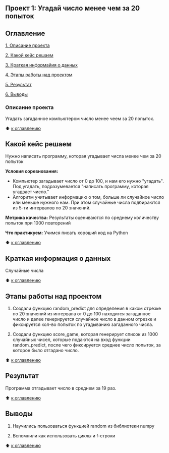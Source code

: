 ## Проект 1: Угадай число менее чем за 20 попыток

## Оглавление
[1. Описание проекта](https://github.com/zhdanovkm/data_science_study/blob/main/project%201/README.MD#Описание-проекта)

[2. Какой кейс решаем](https://github.com/zhdanovkm/data_science_study/blob/main/project%201/README.MD#Какой-кейс-решаем)

[3. Краткая информайия о данных](https://github.com/zhdanovkm/data_science_study/blob/main/project%201/README.MD#Краткая-информация-о-данных)

[4. Этапы работы над проектом](https://github.com/zhdanovkm/data_science_study/blob/main/project%201/README.MD#Этапы-работы-над-проектом)

[5. Результат](https://github.com/zhdanovkm/data_science_study/blob/main/project%201/README.MD#Результат)

[6. Выводы](https://github.com/zhdanovkm/data_science_study/blob/main/project%201/README.MD#Выводы)

### Описание проекта
Угадать загаданное компьютером число менее чеем за 20 попыток.

:arrow_up: [к оглавлению](https://github.com/zhdanovkm/data_science_study/blob/main/project%201/README.MD#Оглавление)

## Какой кейс решаем
Нужно написать программу, которая угадывает числа менее чем за 20 попыток

**Условия соревнования:**
- Компьютер загадывает число от 0 до 100, и нам его нужно "угадать". Под угадать, подразумевается "написать программу, которая угадвает число."
- Алгоритм учитывает информацию о том, больше ли случайное число или меньше нужного нам. При этом случайные числа подбираются из 5-ти интервалов по 20 значений.

**Метрика качества:**
Результаты оцениваются по среднему количеству попыток при 1000 повторений

**Что практикуем:**
Учимся писать хороший код на Python

:arrow_up: [к оглавлению](https://github.com/zhdanovkm/data_science_study/blob/main/project%201/README.MD#Оглавление)

## Краткая информация о данных
Случайные числа

:arrow_up: [к оглавлению](https://github.com/zhdanovkm/data_science_study/blob/main/project%201/README.MD#Оглавление)

## Этапы работы над проектом
1. Создали функцию  random_predict для определения в каком отрезке по 20 значений из интервала от 0 до 100 находится загаданное число и далее генерируется случайное число в данном отрезке и фиксируется кол-во попыток по угадыванию загаданного числа.

2. Создали функцию score_game, которая генерирует список из 1000 случайных чисел, которые подаются на вход функции random_predict, после чего фиксируется среднее число попыток, за которое было отгадано число.

:arrow_up: [к оглавлению](https://github.com/zhdanovkm/data_science_study/blob/main/project%201/README.MD#Оглавление)

## Результат
Программа отгадывает число в среднем за 19 раз.

:arrow_up: [к оглавлению](https://github.com/zhdanovkm/data_science_study/blob/main/project%201/README.MD#Оглавление)

## Выводы
1. Научились пользоваться функцией random из библиотеки numpy

2. Вспомнили как использовать циклы и f-строки

:arrow_up: [к оглавлению](https://github.com/zhdanovkm/data_science_study/blob/main/project%201/README.MD#Оглавление)
